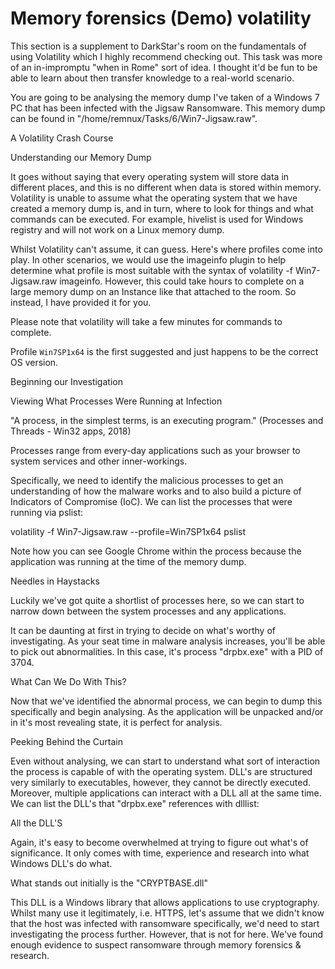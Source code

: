 # Memory forensics (Demo) volatility

This section is a supplement to DarkStar's room on the fundamentals of using Volatility which I highly recommend checking out. This task was more of an in-impromptu "when in Rome" sort of idea. I thought it'd be fun to be able to learn about then transfer knowledge to a real-world scenario.

You are going to be analysing the memory dump I've taken of a Windows 7 PC that has been infected with the Jigsaw Ransomware. This memory dump can be found in "/home/remnux/Tasks/6/Win7-Jigsaw.raw".

A Volatility Crash Course

Understanding our Memory Dump

It goes without saying that every operating system will store data in different places, and this is no different when data is stored within memory. Volatility is unable to assume what the operating system that we have created a memory dump is, and in turn, where to look for things and what commands can be executed. For example, hivelist is used for Windows registry and will not work on a Linux memory dump.

Whilst Volatility can't assume, it can guess. Here's where profiles come into play. In other scenarios, we would use the imageinfo plugin to help determine what profile is most suitable with the syntax of volatility -f Win7-Jigsaw.raw imageinfo. However, this could take hours to complete on a large memory dump on an Instance like that attached to the room. So instead, I have provided it for you.

Please note that volatility will take a few minutes for commands to complete.

Profile `Win7SP1x64` is the first suggested and just happens to be the correct OS version.

Beginning our Investigation

Viewing What Processes Were Running at Infection

"A process, in the simplest terms, is an executing program." (Processes and Threads - Win32 apps, 2018)

Processes range from every-day applications such as your browser to system services and other inner-workings.

Specifically, we need to identify the malicious processes to get an understanding of how the malware works and to also build a picture of Indicators of Compromise (IoC). We can list the processes that were running via pslist:

volatility -f Win7-Jigsaw.raw --profile=Win7SP1x64 pslist

Note how you can see Google Chrome within the process because the application was running at the time of the memory dump.

Needles in Haystacks

Luckily we've got quite a shortlist of processes here, so we can start to narrow down between the system processes and any applications.

It can be daunting at first in trying to decide on what's worthy of investigating. As your seat time in malware analysis increases, you'll be able to pick out abnormalities. In this case, it's process "drpbx.exe" with a PID of 3704.

What Can We Do With This?

Now that we've identified the abnormal process, we can begin to dump this specifically and begin analysing. As the application will be unpacked and/or in it's most revealing state, it is perfect for analysis.

Peeking Behind the Curtain

Even without analysing, we can start to understand what sort of interaction the process is capable of with the operating system. DLL's are structured very similarly to executables, however, they cannot be directly executed. Moreover, multiple applications can interact with a DLL all at the same time. We can list the DLL's that "drpbx.exe" references with dlllist:

All the DLL'S

Again, it's easy to become overwhelmed at trying to figure out what's of significance. It only comes with time, experience and research into what Windows DLL's do what.

What stands out initially is the "CRYPTBASE.dll"

This DLL is a Windows library that allows applications to use cryptography. Whilst many use it legitimately, i.e. HTTPS, let's assume that we didn't know that the host was infected with ransomware specifically, we'd need to start investigating the process further. However, that is not for here. We've found enough evidence to suspect ransomware through memory forensics & research.
